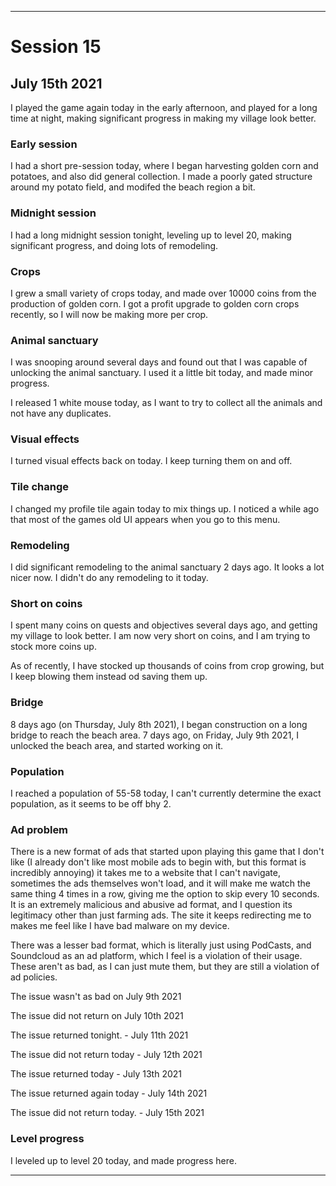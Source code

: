 
***

# Session 15

## July 15th 2021

I played the game again today in the early afternoon, and played for a long time at night, making significant progress in making my village look better.

<!-- Session notes July 8th 2021

!-->

### Early session

I had a short pre-session today, where I began harvesting golden corn and potatoes, and also did general collection. I made a poorly gated structure around my potato field, and modifed the beach region a bit.

### Midnight session

I had a long midnight session tonight, leveling up to level 20, making significant progress, and doing lots of remodeling.

### Crops

I grew a small variety of crops today, and made over 10000 coins from the production of golden corn. I got a profit upgrade to golden corn crops recently, so I will now be making more per crop.

### Animal sanctuary

I was snooping around several days and found out that I was capable of unlocking the animal sanctuary. I used it a little bit today, and made minor progress.

I released 1 white mouse today, as I want to try to collect all the animals and not have any duplicates.

### Visual effects

I turned visual effects back on today. I keep turning them on and off.

### Tile change

I changed my profile tile again today to mix things up. I noticed a while ago that most of the games old UI appears when you go to this menu.

### Remodeling

I did significant remodeling to the animal sanctuary 2 days ago. It looks a lot nicer now. I didn't do any remodeling to it today.

### Short on coins

I spent many coins on quests and objectives several days ago, and getting my village to look better. I am now very short on coins, and I am trying to stock more coins up.

As of recently, I have stocked up thousands of coins from crop growing, but I keep blowing them instead od saving them up.

### Bridge

8 days ago (on Thursday, July 8th 2021), I began construction on a long bridge to reach the beach area. 7 days ago, on Friday, July 9th 2021, I unlocked the beach area, and started working on it.

### Population

I reached a population of 55-58 today, I can't currently determine the exact population, as it seems to be off bhy 2.

### Ad problem

There is a new format of ads that started upon playing this game that I don't like (I already don't like most mobile ads to begin with, but this format is incredibly annoying) it takes me to a website that I can't navigate, sometimes the ads themselves won't load, and it will make me watch the same thing 4 times in a row, giving me the option to skip every 10 seconds. It is an extremely malicious and abusive ad format, and I question its legitimacy other than just farming ads. The site it keeps redirecting me to makes me feel like I have bad malware on my device.

There was a lesser bad format, which is literally just using PodCasts, and Soundcloud as an ad platform, which I feel is a violation of their usage. These aren't as bad, as I can just mute them, but they are still a violation of ad policies.

The issue wasn't as bad on July 9th 2021

The issue did not return on July 10th 2021

The issue returned tonight. - July 11th 2021

The issue did not return today - July 12th 2021

The issue returned today - July 13th 2021

The issue returned again today - July 14th 2021

The issue did not return today. - July 15th 2021

### Level progress

<!-- I leveled up to level 18 today. !-->

<!-- I leveled up to level 19 today, and used an ad boost to get additional XP to level up, so that I could progress through level 19 slightly faster (3% faster) !-->

<!-- I made significant progress in level 19 today, but didn't level up to level 20. !-->

I leveled up to level 20 today, and made progress here.

<!-- I did not level up today. !-->

***

